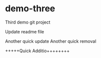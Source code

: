 
# demo-three
Third demo git project

Update readme file

Another quick update 
Another quick removal

+++++Quick Additio++++++++
